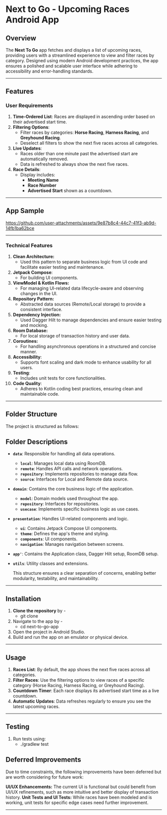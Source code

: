 # Next to Go - Upcoming Races Android App

## Overview

The **Next To Go** app fetches and displays a list of upcoming races, providing users with a
streamlined experience to view and filter races by category. Designed using modern Android
development practices, the app ensures a polished and scalable user interface while adhering to
accessibility and error-handling standards.

---

## Features

### User Requirements

1. **Time-Ordered List**: Races are displayed in ascending order based on their advertised start
   time.
2. **Filtering Options**:
    - Filter races by categories: **Horse Racing**, **Harness Racing**, and **Greyhound Racing**.
    - Deselect all filters to show the next five races across all categories.
3. **Live Updates**:
    - Races older than one minute past the advertised start are automatically removed.
    - Data is refreshed to always show the next five races.
4. **Race Details**:
    - Display includes:
        - **Meeting Name**
        - **Race Number**
        - **Advertised Start** shown as a countdown.

---

## App Sample

https://github.com/user-attachments/assets/9e87b8c4-44c7-41f3-ab9d-14fb1ba62bce

---

### Technical Features

1. **Clean Architecture:**
    - Used this pattern to separate business logic from UI code and facilitate easier testing and
      maintenance.
2. **Jetpack Compose**:
    - For building UI components.
3. **ViewModel & Kotlin Flows:**
    - For managing UI-related data lifecycle-aware and observing changes in the UI.
4. **Repository Pattern:**
    - Abstracted data sources (Remote/Local storage) to provide a consistent interface.
5. **Dependency Injection:**
    - Used Dagger Hilt to manage dependencies and ensure easier testing and mocking.
6. **Room Database:**
    - For local storage of transaction history and user data.
7. **Coroutines:**
    - For handling asynchronous operations in a structured and concise manner.
8. **Accessibility**:
    - Supports font scaling and dark mode to enhance usability for all users.
9. **Testing**:
    - Includes unit tests for core functionalities.
10. **Code Quality**:
    - Adheres to Kotlin coding best practices, ensuring clean and maintainable code.

---

## Folder Structure

The project is structured as follows:

## Folder Descriptions

- **`data`**: Responsible for handling all data operations.
    - **`local`**: Manages local data using RoomDB.
    - **`remote`**: Handles API calls and network operations.
    - **`repository`**: Implements repositories to manage data flow.
    - **`source`**: Interfaces for Local and Remote data source.
- **`domain`**: Contains the core business logic of the application.
    - **`model`**: Domain models used throughout the app.
    - **`repository`**: Interfaces for repositories.
    - **`usecase`**: Implements specific business logic as use cases.
- **`presentation`**: Handles UI-related components and logic.
    - **`ui`**: Contains Jetpack Compose UI components.
    - **`theme`**: Defines the app's theme and styling.
    - **`components`**: UI components.
    - **`navigation`**: Manages navigation between screens.
- **`app'`**: Contains the Application class, Dagger Hilt setup, RoomDB setup.
- **`utils`**: Utility classes and extensions.

  This structure ensures a clear separation of concerns, enabling better modularity, testability,
  and maintainability.

---

## Installation

1. **Clone the repository** by -
    - git clone <repository-url>
2. Navigate to the app by -
   - cd next-to-go-app
3. Open the project in Android Studio.
4. Build and run the app on an emulator or physical device.

---

## Usage

1. **Races List**: By default, the app shows the next five races across all categories.
2. **Filter Races**: Use the filtering options to view races of a specific category (Horse Racing,
   Harness Racing, or Greyhound Racing).
3. **Countdown Timer**: Each race displays its advertised start time as a live countdown.
4. **Automatic Updates**: Data refreshes regularly to ensure you see the latest upcoming races.

---

## Testing

1. Run tests using:
   - ./gradlew test

## Deferred Improvements

Due to time constraints, the following improvements have been deferred but are worth considering for
future work:

**UI/UX Enhancements:** The current UI is functional but could benefit from UI/UX refinements, such
as more intuitive and better display of transaction history.
**Unit Tests and UI Tests:** While races have been modeled and is working, unit tests for specific
edge cases need further improvement.

---
